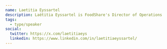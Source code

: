 ```yaml
---
name: Laetitia Eyssartel
description: Laëtitia Eyssartel is FoodShare's Director of Operations
tags:
  - type/speaker
social:
  twitter: https://x.com/laetitiaeys
  linkedin: https://www.linkedin.com/in/laetitiaeyssartel/
---
```


